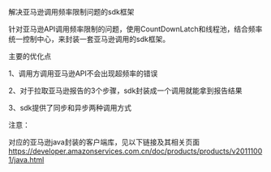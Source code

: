 解决亚马逊调用频率限制问题的sdk框架

针对亚马逊API调用频率限制的问题，使用CountDownLatch和线程池，结合频率统一控制中心，来封装一套亚马逊调用的sdk框架。




主要的优化点

1、调用方调用亚马逊API不会出现超频率的错误

2、对于拉取亚马逊报告的3个步骤，sdk封装成一个调用就能拿到报告结果

3、sdk提供了同步和异步两种调用方式




注意：

对应的亚马逊java封装的客户端库，见以下链接及其相关页面 https://developer.amazonservices.com.cn/doc/products/products/v20111001/java.html